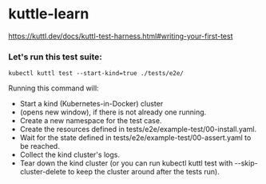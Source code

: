 # kuttle-learn

https://kuttl.dev/docs/kuttl-test-harness.html#writing-your-first-test

### Let's run this test suite:
```
kubectl kuttl test --start-kind=true ./tests/e2e/
```

Running this command will:
- Start a kind (Kubernetes-in-Docker) cluster
- (opens new window), if there is not already one running.
- Create a new namespace for the test case.
- Create the resources defined in tests/e2e/example-test/00-install.yaml.
- Wait for the state defined in tests/e2e/example-test/00-assert.yaml to be reached.
- Collect the kind cluster's logs.
- Tear down the kind cluster (or you can run kubectl kuttl test with --skip-cluster-delete to keep the cluster around after the tests run).

